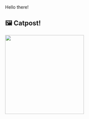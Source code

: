 Hello there!



## 🖼️ Catpost!

<sub>
    <img src="https://cdn2.thecatapi.com/images/MPP9QM6E8.jpg" height="256">
</sub>

